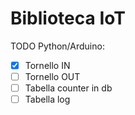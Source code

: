 # Biblioteca IoT


TODO Python/Arduino:

- [x] Tornello IN
- [ ] Tornello OUT
- [ ] Tabella counter in db
- [ ] Tabella log
